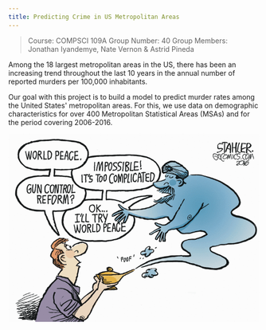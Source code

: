 ```yaml
---
title: Predicting Crime in US Metropolitan Areas
---
```


>Course: COMPSCI 109A
>Group Number: 40
>Group Members: Jonathan Iyandemye, Nate Vernon & Astrid Pineda

Among the 18 largest metropolitan areas in the US, there has been an increasing trend throughout the last 10 years in the annual number of reported murders per 100,000 inhabitants. 

Our goal with this project is to build a model to predict murder rates among the United States' metropolitan areas. For this, we use data on demographic characteristics for over 400 Metropolitan Statistical Areas (MSAs) and for the period covering 2006-2016. 

![png](index_files/stah160622.png)
